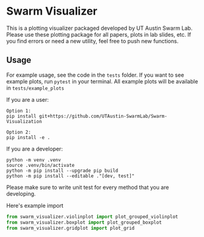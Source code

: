 # Swarm Visualizer
This is a plotting visualizer packaged developed by UT Austin Swarm Lab. Please use these plotting package for all papers, plots in lab slides, etc. If you find errors or need a new utility, feel free to push new functions.

## Usage
For example usage, see the code in the `tests` folder. If you want to see example plots, run `pytest` in your terminal. All example plots will be available in `tests/example_plots`


If you are a user:
```
Option 1:
pip install git+https://github.com/UTAustin-SwarmLab/Swarm-Visualization

Option 2:
pip install -e .
```

If you are a developer:
```
python -m venv .venv
source .venv/bin/activate
python -m pip install --upgrade pip build
python -m pip install --editable ."[dev, test]"
```
Please make sure to write unit test for every method that you are developing.

Here's example import

```python
from swarm_visualizer.violinplot import plot_grouped_violinplot
from swarm_visualizer.boxplot import plot_grouped_boxplot
from swarm_visualizer.gridplot import plot_grid
```

